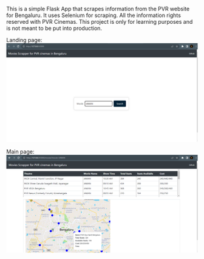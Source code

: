 This is a simple Flask App that scrapes information from the PVR website for Bengaluru.
It uses Selenium for scraping. 
All the information rights reserved with PVR Cinemas. This project is only for learning purposes and is not meant to be put into production.  

Landing page:  
![landing_page](landing_page.png)  

Main page:
![info](main_page.png)  





